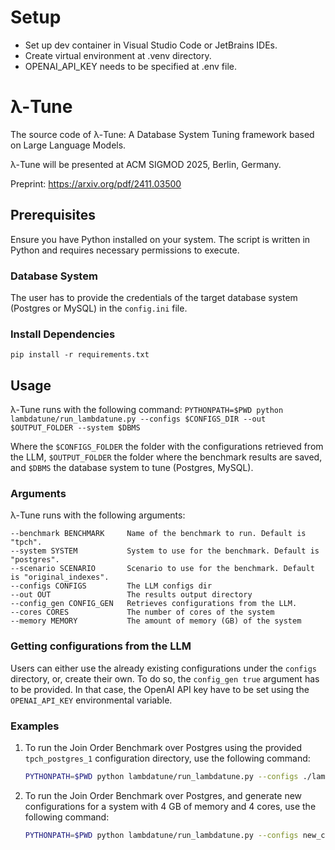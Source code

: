 # Setup
- Set up dev container in Visual Studio Code or JetBrains IDEs.
- Create virtual environment at .venv directory.
- OPENAI_API_KEY needs to be specified at .env file.
# λ-Tune
The source code of λ-Tune: A Database System Tuning framework based on Large Language Models.

λ-Tune will be presented at ACM SIGMOD 2025, Berlin, Germany. 

Preprint: https://arxiv.org/pdf/2411.03500

## Prerequisites
Ensure you have Python installed on your system. The script is written in Python and requires necessary permissions to 
execute.

### Database System
The user has to provide the credentials of the target database system (Postgres or MySQL) in the `config.ini` file.

### Install Dependencies
`pip install -r requirements.txt`

## Usage

λ-Tune runs with the following command:
`PYTHONPATH=$PWD python lambdatune/run_lambdatune.py --configs $CONFIGS_DIR --out $OUTPUT_FOLDER --system $DBMS`

Where the `$CONFIGS_FOLDER` the folder with the configurations retrieved from the LLM, `$OUTPUT_FOLDER` the folder 
where the benchmark results are saved, and `$DBMS` the database system to tune (Postgres, MySQL).

### Arguments
λ-Tune runs with the following arguments:
```angular2html
--benchmark BENCHMARK     Name of the benchmark to run. Default is "tpch".
--system SYSTEM           System to use for the benchmark. Default is "postgres".
--scenario SCENARIO       Scenario to use for the benchmark. Default is "original_indexes".
--configs CONFIGS         The LLM configs dir
--out OUT                 The results output directory
--config_gen CONFIG_GEN   Retrieves configurations from the LLM.
--cores CORES             The number of cores of the system
--memory MEMORY           The amount of memory (GB) of the system
```

### Getting configurations from the LLM
Users can either use the already existing configurations under the `configs` directory, or, create their own. To do so,
the `config_gen true` argument has to be provided. In that case, the OpenAI API key have to be set using the 
`OPENAI_API_KEY` environmental variable.

### Examples
1. To run the Join Order Benchmark over Postgres using the provided `tpch_postgres_1` configuration directory, 
use the following command:
    ```bash
    PYTHONPATH=$PWD python lambdatune/run_lambdatune.py --configs ./lambdatune/configs/tpch_postgres_1 --out ./test --system POSTGRES
   
2. To run the Join Order Benchmark over Postgres, and generate new configurations for a system with 4 GB of memory 
and 4 cores, use the following command:
    ```bash
    PYTHONPATH=$PWD python lambdatune/run_lambdatune.py --configs new_config --memory 4 --cores 4 --out ./test --system POSTGRES --benchmark job --config_gen true
